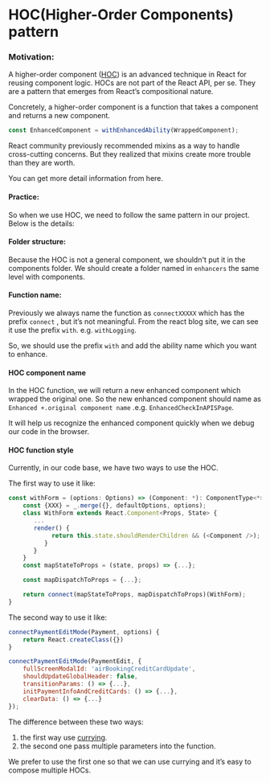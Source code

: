 # HOC(Higher-Order Components) pattern

### Motivation:

A higher-order component ([HOC](https://facebook.github.io/react/docs/higher-order-components.html)) is an advanced technique in React for reusing component logic. HOCs are not part of the React API, per se. They are a pattern that emerges from React’s compositional nature.

Concretely, a higher-order component is a function that takes a component and returns a new component.

```js
const EnhancedComponent = withEnhancedAbility(WrappedComponent);
```

React community previously recommended mixins as a way to handle cross-cutting concerns. But they realized that mixins create more trouble than they are worth.

You can get more detail information from here.

#### Practice:

So when we use HOC, we need to follow the same pattern in our project. Below is the details:

#### Folder structure:

Because the HOC is not a general component, we shouldn't put it in the components folder. We should create a folder named in `enhancers` the same level with components.

#### Function name:

Previously we always name the function as `connectXXXXX` which has the prefix `connect` , but it’s not meaningful. From the react blog site, we can see it use the prefix `with`. e.g. `withLogging`.

So, we should use the prefix `with` and add the ability name which you want to enhance.

#### HOC component name

In the HOC function, we will return a new enhanced component which wrapped the original one. So the new enhanced component should name as `Enhanced +.original component name` .e.g. `EnhancedCheckInAPISPage`.

It will help us recognize the enhanced component quickly when we debug our code in the browser.

#### HOC function style

Currently, in our code base, we have two ways to use the HOC.

The first way to use it like:

```javascript
const withForm = (options: Options) => (Component: *): ComponentType<*> => {
    const {XXX} = _.merge({}, defaultOptions, options);
    class WithForm extends React.Component<Props, State> {
       ...
       render() {
            return this.state.shouldRenderChildren && (<Component />);
          }
       }
    }
    const mapStateToProps = (state, props) => {...};

    const mapDispatchToProps = {...};

    return connect(mapStateToProps, mapDispatchToProps)(WithForm);
}
```

The second way to use it like:

```js
connectPaymentEditMode(Payment, options) {
    return React.createClass({})
}

connectPaymentEditMode(PaymentEdit, {
    fullScreenModalId: 'airBookingCreditCardUpdate',
    shouldUpdateGlobalHeader: false,
    transitionParams: () => {...},
    initPaymentInfoAndCreditCards: () => {...},
    clearData: () => {...}
});
```

The difference between these two ways:

1. the first way use [currying](https://en.wikipedia.org/wiki/Currying).
2. the second one pass multiple parameters into the function.

We prefer to use the first one so that we can use currying and it’s easy to compose multiple HOCs.
